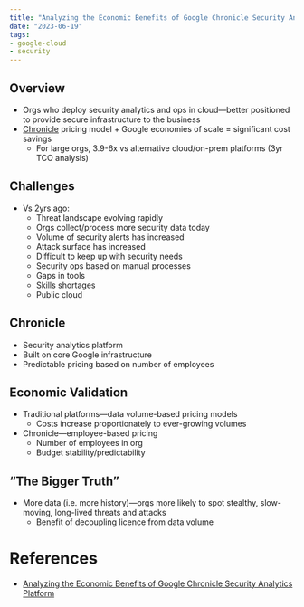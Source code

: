 ```yaml
---
title: "Analyzing the Economic Benefits of Google Chronicle Security Analytics Platform"
date: "2023-06-19"
tags:
- google-cloud
- security
---
```


## Overview

- Orgs who deploy security analytics and ops in cloud—better positioned to provide secure infrastructure to the business
- [Chronicle](notes/Google%20Chronicle.md) pricing model + Google economies of scale = significant cost savings
	- For large orgs, 3.9-6x vs alternative cloud/on-prem platforms (3yr TCO analysis)

## Challenges

- Vs 2yrs ago:
	- Threat landscape evolving rapidly
	- Orgs collect/process more security data today
	- Volume of security alerts has increased
	- Attack surface has increased
	- Difficult to keep up with security needs
	- Security ops based on manual processes
	- Gaps in tools
	- Skills shortages
	- Public cloud

## Chronicle

- Security analytics platform
- Built on core Google infrastructure
- Predictable pricing based on number of employees

## Economic Validation

- Traditional platforms—data volume-based pricing models
	- Costs increase proportionately to ever-growing volumes
- Chronicle—employee-based pricing
	- Number of employees in org
	- Budget stability/predictability

## “The Bigger Truth”

- More data (i.e. more history)—orgs more likely to spot stealthy, slow-moving, long-lived threats and attacks
	- Benefit of decoupling licence from data volume

# References

- [Analyzing the Economic Benefits of Google Chronicle Security Analytics Platform](https://go.chronicle.security/hubfs/ESG-EV-Report-Google-Chronicle-Aug-2020.pdf)
